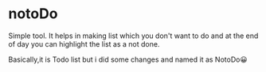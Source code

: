 # notoDo
Simple tool.
It helps in making list which you don't want to do and at the end of day you can highlight the list as a not done.

Basically,it is Todo list but i did some changes and named it as NotoDo😀
